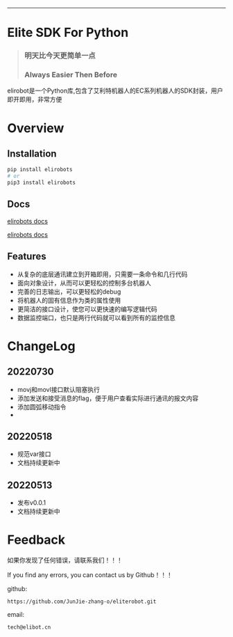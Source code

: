 ---

# Elite SDK For Python

> ### 明天比今天更简单一点
>
> ### Always Easier Then Before


elirobot是一个Python库,包含了艾利特机器人的EC系列机器人的SDK封装，用户即开即用，非常方便

# Overview

## Installation

```bash
pip install elirobots
# or
pip3 install elirobots
```

## Docs

[elirobots docs](https://www.yuque.com/docs/share/45a1e736-02ce-4b0f-b7ba-f11e97df9fc5?#)

[elirobots docs](https://eliterobot.readthedocs.io/zh_CN/latest/)

## Features

- 从复杂的底层通讯建立到开箱即用，只需要一条命令和几行代码
- 面向对象设计，从而可以更轻松的控制多台机器人
- 完善的日志输出，可以更轻松的debug
- 将机器人的固有信息作为类的属性使用
- 更简洁的接口设计，使您可以更快速的编写逻辑代码
- 数据监控端口，也只是两行代码就可以看到所有的监控信息

# ChangeLog

## 20220730

- movj和movl接口默认阻塞执行
- 添加发送和接受消息的flag，便于用户查看实际进行通讯的报文内容
- 添加圆弧移动指令
- 

## 20220518

- 规范var接口
- 文档持续更新中

## 20220513

- 发布v0.0.1
- 文档持续更新中



# Feedback

如果你发现了任何错误，请联系我们！！！

If you find any errors, you can contact us by Github！！！

github:

```
https://github.com/JunJie-zhang-o/eliterobot.git
```

email:

```
tech@elibot.cn
```

